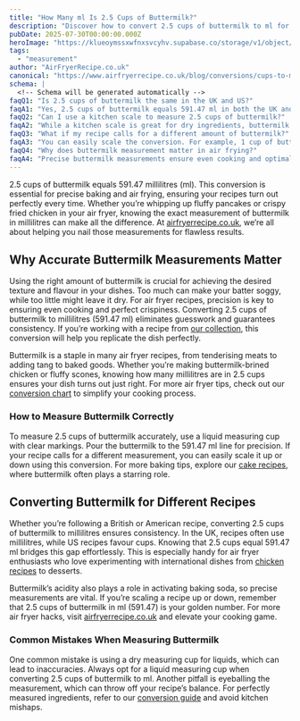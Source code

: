 ```yaml
---
title: "How Many ml Is 2.5 Cups of Buttermilk?"
description: "Discover how to convert 2.5 cups of buttermilk to ml for perfect baking and air frying every time. Get the exact measurement now!"
pubDate: 2025-07-30T00:00:00.000Z
heroImage: "https://klueoymssxwfnxsvcyhv.supabase.co/storage/v1/object/public/Shmucket/how-many-ml-is-2-5-cups-of-buttermilk.webp"
tags:
  - "measurement"
author: "AirFryerRecipe.co.uk"
canonical: "https://www.airfryerrecipe.co.uk/blog/conversions/cups-to-ml/how-many-ml-is-2-5-cups-of-buttermilk"
schema: |
  <!-- Schema will be generated automatically -->
faqQ1: "Is 2.5 cups of buttermilk the same in the UK and US?"
faqA1: "Yes, 2.5 cups of buttermilk equals 591.47 ml in both the UK and US. The difference lies in how recipes are written—UK recipes typically use millilitres, while US recipes use cups. Always double-check the measurement system when following international recipes."
faqQ2: "Can I use a kitchen scale to measure 2.5 cups of buttermilk?"
faqA2: "While a kitchen scale is great for dry ingredients, buttermilk is best measured in millilitres using a liquid measuring cup. Since buttermilk’s density can vary slightly, volume measurements (like 591.47 ml for 2.5 cups) are more reliable for accuracy."
faqQ3: "What if my recipe calls for a different amount of buttermilk?"
faqA3: "You can easily scale the conversion. For example, 1 cup of buttermilk is 236.59 ml, so adjust accordingly. Our <a href=https://www.airfryerrecipe.co.uk/air-fryer-conversion-chart>conversion chart</a> makes it simple to find any buttermilk measurement you need."
faqQ4: "Why does buttermilk measurement matter in air frying?"
faqA4: "Precise buttermilk measurements ensure even cooking and optimal texture in air-fried dishes. Too much can make coatings soggy, while too little may dry out your food. For perfect results, stick to 591.47 ml for 2.5 cups of buttermilk."
---
```

<p>2.5 cups of buttermilk equals 591.47 millilitres (ml). This conversion is essential for precise baking and air frying, ensuring your recipes turn out perfectly every time. Whether you’re whipping up fluffy pancakes or crispy fried chicken in your air fryer, knowing the exact measurement of buttermilk in millilitres can make all the difference. At <a href=https://www.airfryerrecipe.co.uk>airfryerrecipe.co.uk</a>, we’re all about helping you nail those measurements for flawless results.</p>

<h2>Why Accurate Buttermilk Measurements Matter</h2>  
<p>Using the right amount of buttermilk is crucial for achieving the desired texture and flavour in your dishes. Too much can make your batter soggy, while too little might leave it dry. For air fryer recipes, precision is key to ensuring even cooking and perfect crispiness. Converting 2.5 cups of buttermilk to millilitres (591.47 ml) eliminates guesswork and guarantees consistency. If you’re working with a recipe from <a href=https://www.airfryerrecipe.co.uk/recipes>our collection</a>, this conversion will help you replicate the dish perfectly.</p>  

<p>Buttermilk is a staple in many air fryer recipes, from tenderising meats to adding tang to baked goods. Whether you’re making buttermilk-brined chicken or fluffy scones, knowing how many millilitres are in 2.5 cups ensures your dish turns out just right. For more air fryer tips, check out our <a href=https://www.airfryerrecipe.co.uk/air-fryer-conversion-chart>conversion chart</a> to simplify your cooking process.</p>  

<h3>How to Measure Buttermilk Correctly</h3>  
<p>To measure 2.5 cups of buttermilk accurately, use a liquid measuring cup with clear markings. Pour the buttermilk to the 591.47 ml line for precision. If your recipe calls for a different measurement, you can easily scale it up or down using this conversion. For more baking tips, explore our <a href=https://www.airfryerrecipe.co.uk/recipe-category/cakes>cake recipes</a>, where buttermilk often plays a starring role.</p>  

<h2>Converting Buttermilk for Different Recipes</h2>  
<p>Whether you’re following a British or American recipe, converting 2.5 cups of buttermilk to millilitres ensures consistency. In the UK, recipes often use millilitres, while US recipes favour cups. Knowing that 2.5 cups equal 591.47 ml bridges this gap effortlessly. This is especially handy for air fryer enthusiasts who love experimenting with international dishes from <a href=https://www.airfryerrecipe.co.uk/recipe-category/chicken>chicken recipes</a> to desserts.</p>  

<p>Buttermilk’s acidity also plays a role in activating baking soda, so precise measurements are vital. If you’re scaling a recipe up or down, remember that 2.5 cups of buttermilk in ml (591.47) is your golden number. For more air fryer hacks, visit <a href=https://www.airfryerrecipe.co.uk>airfryerrecipe.co.uk</a> and elevate your cooking game.</p>  

<h3>Common Mistakes When Measuring Buttermilk</h3>  
<p>One common mistake is using a dry measuring cup for liquids, which can lead to inaccuracies. Always opt for a liquid measuring cup when converting 2.5 cups of buttermilk to ml. Another pitfall is eyeballing the measurement, which can throw off your recipe’s balance. For perfectly measured ingredients, refer to our <a href=https://www.airfryerrecipe.co.uk/air-fryer-conversion-chart>conversion guide</a> and avoid kitchen mishaps.</p>
